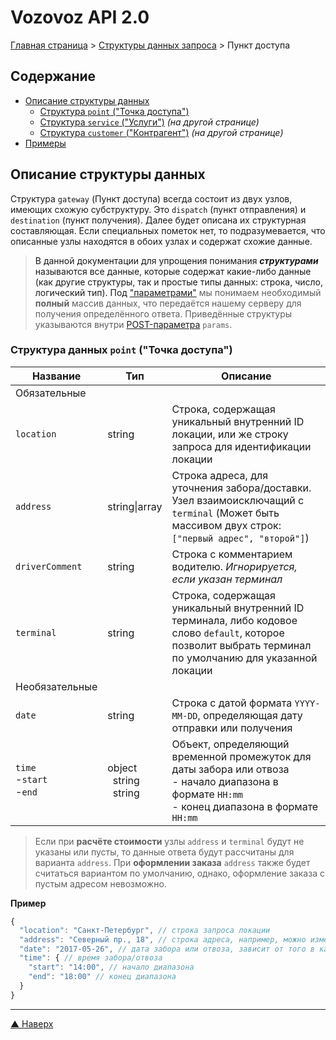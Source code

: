 # <a name="up"/>Vozovoz API 2.0

[Главная страница](/README.md) > [Структуры данных запроса](index.md) > Пункт доступа

## Содержание

* [Описание структуры данных](#struct)
    * [Структура `point` ("Точка доступа")](#point)
    * [Структура `service` ("Услуги")](service.md) _(на другой странице)_
    * [Структура `customer` ("Контрагент")](customer.md) _(на другой странице)_
* [Примеры](#example)


## <a name="struct"/>Описание структуры данных

Структура `gateway` (Пункт доступа) всегда состоит из двух узлов, имеющих схожую субструктуру. Это `dispatch`
(пункт отправления) и `destination` (пункт получения). Далее будет описана их структурная составляющая. Если
специальных пометок нет, то подразумевается, что описанные узлы находятся в обоих узлах и содержат схожие данные.

>В данной документации для упрощения понимания **_структурами_** называются все данные, которые содержат какие-либо данные
>(как другие структуры, так и простые типы данных: строка, число, логический тип).
>Под ["параметрами"](../params/index.md) мы понимаем необходимый **полный** массив данных, что передаётся нашему серверу
>для получения определённого ответа. Приведённые структуры указываются внутри [POST-параметра](../params/post.md) `params`.


### <a name="point"/>Структура данных `point` ("Точка доступа")

| Название      | Тип       | Описание |
| --------      | ---       | -------- |
| Обязательные
| `location`    | string    | Строка, содержащая уникальный внутренний ID локации, или же строку запроса для идентификации локации |
| `address`     | string&#124;array | Строка адреса, для уточнения забора/доставки. Узел взаимоисключащий с `terminal` (Может быть массивом двух строк: `["первый адрес", "второй"]`) |
| `driverComment` | string  | Строка с комментарием водителю. _Игнорируется, если указан терминал_ |
| `terminal`    | string    | Строка, содержащая уникальный внутренний ID терминала, либо кодовое слово `default`, которое позволит выбрать терминал по умолчанию для указанной локации |
| Необязательные
| `date`        | string    | Строка с датой формата `YYYY-MM-DD`, определяющая дату отправки или получения |
| `time`<br/>-`start`<br/>-`end` | object<br/>&nbsp;&nbsp;string<br/>&nbsp;&nbsp;string | Объект, определяющий временной промежуток для даты забора или отвоза<br/>- начало диапазона в формате `HH:mm`<br/>- конец диапазона в формате `HH:mm` |

> Если при **расчёте стоимости** узлы `address` и `terminal` будут не указаны или пусты, то данные ответа будут рассчитаны для варианта `address`.
> При **оформлении заказа** `address` также будет считаться вариантом по умолчанию, однако, оформление заказа с пустым адресом невозможно.


**Пример**
```javascript
{
  "location": "Санкт-Петербург", // строка запроса локации
  "address": "Северный пр., 18", // строка адреса, например, можно изменить на "terminal": "default"
  "date": "2017-05-26", // дата забора или отвоза, зависит от того в каком узле ("dispatch" или "destination" соответственно) указано
  "time": { // время забора/отвоза
    "start": "14:00", // начало диапазона
    "end": "18:00" // конец диапазона
  }
}
```


***
[▲ Наверх](#up)